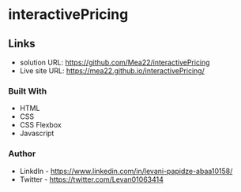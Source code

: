 # interactivePricing

## Links

- solution URL: https://github.com/Mea22/interactivePricing
- Live site URL:  https://mea22.github.io/interactivePricing/

### Built With

- HTML
- CSS
- CSS Flexbox
- Javascript

### Author
- LinkdIn - https://www.linkedin.com/in/levani-papidze-abaa10158/
- Twitter - https://twitter.com/Levan01063414
